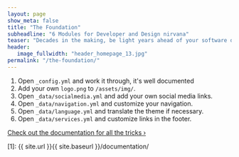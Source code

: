 ```yaml
---
layout: page
show_meta: false
title: "The Foundation"
subheadline: "6 Modules for Developer and Design nirvana"
teaser: "Decades in the making, be light years ahead of your software developer peers."
header:
   image_fullwidth: "header_homepage_13.jpg"
permalink: "/the-foundation/"
---
```

1. Open `_config.yml` and work it through, it's well documented
2. Add your own `logo.png` to `/assets/img/`.
3. Open `_data/socialmedia.yml` and add your own social media links.
4. Open `_data/navigation.yml` and customize your navigation.
5. Open `_data/language.yml` and translate the theme if necessary.
6. Open `_data/services.yml` and customize links in the footer.

<a class="radius button small" href="{{ site.url }}{{ site.baseurl }}/documentation/">Check out the documentation for all the tricks ›</a>


 [1]: {{ site.url }}{{ site.baseurl }}/documentation/
